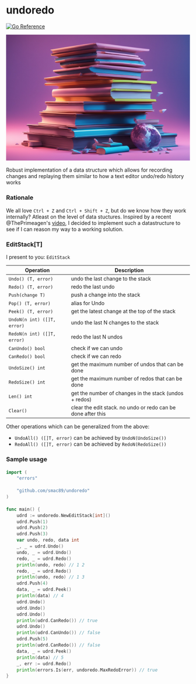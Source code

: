 # undoredo
[![Go Reference](https://pkg.go.dev/badge/github.com/smac89/undoredo.svg)](https://pkg.go.dev/github.com/smac89/undoredo)

![stacks](./docs/stacks.jpg)

Robust implementation of a data structure which allows for recording changes and replaying them similar to how a text editor undo/redo history works

### Rationale
We all love `Ctrl + Z` and `Ctrl + Shift + Z`, but do we know how they work internally? Atleast on the level of data stuctures. Inspired by a recent @ThePrimeagen's [video](https://youtu.be/yeatOU5vVsA), I decided to implement such a datastructure to see if I can reason my way to a working solution.

### EditStack[T]
I present to you: `EditStack`

| Operation        | Description |
| ---              | ---         |
| `Undo() (T, error)` | undo the last change to the stack |
| `Redo() (T, error)` | redo the last undo |
| `Push(change T)` | push a change into the stack |
| `Pop() (T, error)` | alias for Undo |
| `Peek() (T, error)` | get the latest change at the top of the stack |
| `UndoN(n int) ([]T, error)` | undo the last N changes to the stack |
| `RedoN(n int) ([]T, error)` | redo the last N undos |
| `CanUndo() bool` | check if we can undo |
| `CanRedo() bool` | check if we can redo |
| `UndoSize() int` | get the maximum number of undos that can be done |
| `RedoSize() int` | get the maximum number of redos that can be done |
| `Len() int` | get the number of changes in the stack (undos + redos) |
| `Clear()` | clear the edit stack. no undo or redo can be done after this |

Other operations which can be generalized from the above:

- `UndoAll() ([]T, error)` can be achieved by `UndoN(UndoSize())`
- `RedoAll() ([]T, error)` can be achieved by `RedoN(RedoSize())`

### Sample usage
```go
import (
	"errors"

	"github.com/smac89/undoredo"
)

func main() {
	udrd := undoredo.NewEditStack[int]()
	udrd.Push(1)
	udrd.Push(2)
	udrd.Push(3)
	var undo, redo, data int
	_, _ = udrd.Undo()
	undo, _ = udrd.Undo()
	redo, _ = udrd.Redo()
	println(undo, redo) // 1 2
	redo, _ = udrd.Redo()
	println(undo, redo) // 1 3
	udrd.Push(4)
	data, _ = udrd.Peek()
	println(data) // 4
	udrd.Undo()
	udrd.Undo()
	udrd.Undo()
	println(udrd.CanRedo()) // true
	udrd.Undo()
	println(udrd.CanUndo()) // false
	udrd.Push(5)
	println(udrd.CanRedo()) // false
	data, _ = udrd.Peek()
	println(data) // 5
	_, err := udrd.Redo()
	println(errors.Is(err, undoredo.MaxRedoError)) // true
}
```
